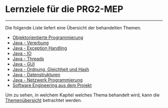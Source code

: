 # Lernziele für die PRG2-MEP

---

Die folgende Liste liefert eine Übersicht der behandelten Themen.

* [Objektorientierte Programmierung](0oop/000oop.md)
* [Java - Vererbung](1java-vererbung/100vererbung.md)
* [Java - Exception Handling](2java-exceptions/200exceptions.md)
* [Java - IO](3java-io/300io.md)
* [Java - Threads](4java-threads/400threads.md)
* [Java - GUI](5java-gui/500gui.md)
* [Java - Ordnung, Gleichheit und Hash](6java-vergleich/600vergleich.md)
* [Java - Datenstrukturen](7datenstrukturen/700datenstrukturen.md)
* [Java - Netzwerk Programmierung](8netzwerk/800netzwerk.md)
* [Software Engineering aus dem Projekt](9softwareengineering/900softwareengineering.md)

Um zu sehen, in welchem Kapitel welches Thema behandelt wird, kann die
[Themenübersicht](whereis.md) betrachtet werden.
